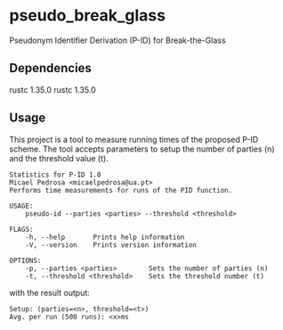 # pseudo_break_glass
Pseudonym Identifier Derivation (P-ID) for Break-the-Glass

## Dependencies
rustc 1.35.0
rustc 1.35.0

## Usage
This project is a tool to measure running times of the proposed P-ID scheme. The tool accepts parameters to setup the number of parties (n) and the threshold value (t).

```
Statistics for P-ID 1.0
Micael Pedrosa <micaelpedrosa@ua.pt>
Performs time measurements for runs of the PID function.

USAGE:
    pseudo-id --parties <parties> --threshold <threshold>

FLAGS:
    -h, --help       Prints help information
    -V, --version    Prints version information

OPTIONS:
    -p, --parties <parties>        Sets the number of parties (n)
    -t, --threshold <threshold>    Sets the threshold number (t)
```

with the result output:

```
Setup: (parties=<n>, threshold=<t>)
Avg. per run (500 runs): <x>ms
```
